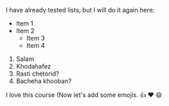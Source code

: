 I have already tested lists, but I will do it again here:

* Item 1
* Item 2
  * Item 3
  * Item 4

1. Salam
2. Khodahafez
  1. Rasti chetorid?
  2. Bacheha khooban?

I love this course (Now let's add some emojis. 👍 ❤️ :smile:
